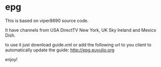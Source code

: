 # epg

This is based on viper8690 source code.

It have channels from USA DirectTV New York, UK Sky Ireland and Mexico Dish.

to use it just download guide.xml or add the following url to you client to automatically update the guide:
http://epg.euyulio.org

enjoy!


